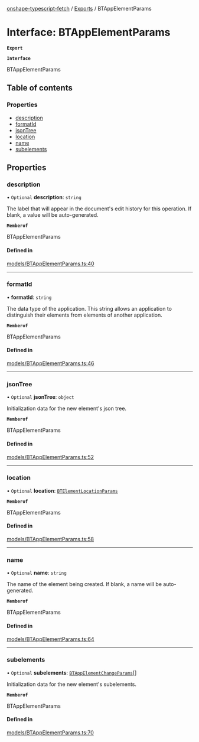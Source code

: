 [onshape-typescript-fetch](../README.md) / [Exports](../modules.md) / BTAppElementParams

# Interface: BTAppElementParams

**`Export`**

**`Interface`**

BTAppElementParams

## Table of contents

### Properties

- [description](BTAppElementParams.md#description)
- [formatId](BTAppElementParams.md#formatid)
- [jsonTree](BTAppElementParams.md#jsontree)
- [location](BTAppElementParams.md#location)
- [name](BTAppElementParams.md#name)
- [subelements](BTAppElementParams.md#subelements)

## Properties

### description

• `Optional` **description**: `string`

The label that will appear in the document's edit history for this operation. If blank, a value will be auto-generated.

**`Memberof`**

BTAppElementParams

#### Defined in

[models/BTAppElementParams.ts:40](https://github.com/toebes/onshape-typescript-fetch/blob/3e11ae1/models/BTAppElementParams.ts#L40)

___

### formatId

• **formatId**: `string`

The data type of the application. This string allows an application to distinguish their elements from elements of another application.

**`Memberof`**

BTAppElementParams

#### Defined in

[models/BTAppElementParams.ts:46](https://github.com/toebes/onshape-typescript-fetch/blob/3e11ae1/models/BTAppElementParams.ts#L46)

___

### jsonTree

• `Optional` **jsonTree**: `object`

Initialization data for the new element's json tree.

**`Memberof`**

BTAppElementParams

#### Defined in

[models/BTAppElementParams.ts:52](https://github.com/toebes/onshape-typescript-fetch/blob/3e11ae1/models/BTAppElementParams.ts#L52)

___

### location

• `Optional` **location**: [`BTElementLocationParams`](BTElementLocationParams.md)

**`Memberof`**

BTAppElementParams

#### Defined in

[models/BTAppElementParams.ts:58](https://github.com/toebes/onshape-typescript-fetch/blob/3e11ae1/models/BTAppElementParams.ts#L58)

___

### name

• `Optional` **name**: `string`

The name of the element being created. If blank, a name will be auto-generated.

**`Memberof`**

BTAppElementParams

#### Defined in

[models/BTAppElementParams.ts:64](https://github.com/toebes/onshape-typescript-fetch/blob/3e11ae1/models/BTAppElementParams.ts#L64)

___

### subelements

• `Optional` **subelements**: [`BTAppElementChangeParams`](BTAppElementChangeParams.md)[]

Initialization data for the new element's subelements.

**`Memberof`**

BTAppElementParams

#### Defined in

[models/BTAppElementParams.ts:70](https://github.com/toebes/onshape-typescript-fetch/blob/3e11ae1/models/BTAppElementParams.ts#L70)
